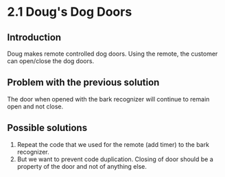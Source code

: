 # 2.1 Doug's Dog Doors

## Introduction

Doug makes remote controlled dog doors. Using the remote, the customer can open/close the dog doors.

## Problem with the previous solution

The door when opened with the bark recognizer will continue to remain open and not close.

## Possible solutions

1. Repeat the code that we used for the remote (add timer) to the bark recognizer.
2. But we want to prevent code duplication. Closing of door should be a property of the door and not of anything else.

